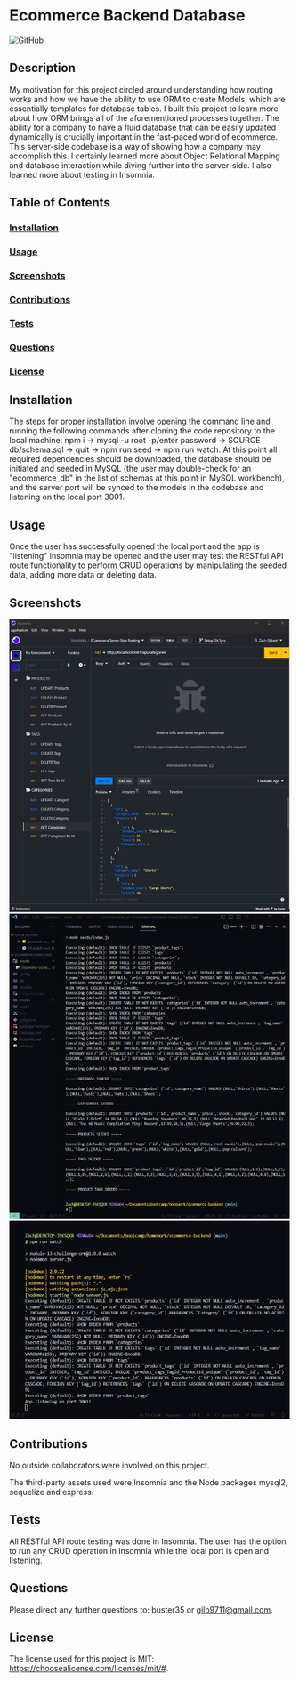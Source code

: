 # Ecommerce Backend Database
![GitHub](https://img.shields.io/github/license/buster35/ecommerce-backend)
## Description
My motivation for this project circled around understanding how routing works and how we have the ability to use ORM to create Models, which are essentially templates for database tables.
I built this project to learn more about how ORM brings all of the aforementioned processes together.
The ability for a company to have a fluid database that can be easily updated dynamically is crucially important in the fast-paced world of ecommerce. This server-side codebase is a way of showing how a company may accomplish this.
I certainly learned more about Object Relational Mapping and database interaction while diving further into the server-side. I also learned more about testing in Insomnia.
## Table of Contents
### [Installation](#installation)
### [Usage](#usage)
### [Screenshots](#screenshots)
### [Contributions](#contributions)
### [Tests](#tests)
### [Questions](#questions)
### [License](#license)
## Installation
The steps for proper installation involve opening the command line and running the following commands after cloning the code repository to the local machine: npm i -> mysql -u root -p/enter password -> SOURCE db/schema.sql -> quit -> npm run seed -> npm run watch. At this point all required dependencies should be downloaded, the database should be initiated and seeded in MySQL (the user may double-check for an "ecommerce_db" in the list of schemas at this point in MySQL workbench), and the server port will be synced to the models in the codebase and listening on the local port 3001.
## Usage
Once the user has successfully opened the local port and the app is "listening" Insomnia may be opened and the user may test the RESTful API route functionality to perform CRUD operations by manipulating the seeded data, adding more data or deleting data.
## Screenshots
![Insomnia](./assets/insomnia-screengrab.png) ![Database Seeding](./assets/successful-seed-terminal.png) ![Model Sync and Port Listener](./assets/successful-db-sync-&-port-listener.png)
## Contributions
No outside collaborators were involved on this project.

The third-party assets used were Insomnia and the Node packages mysql2, sequelize and express.

## Tests
All RESTful API route testing was done in Insomnia.
The user has the option to run any CRUD operation in Insomnia while the local port is open and listening.
## Questions
Please direct any further questions to: buster35 or gilb9711@gmail.com.
## License
The license used for this project is MIT: https://choosealicense.com/licenses/mit/#.

